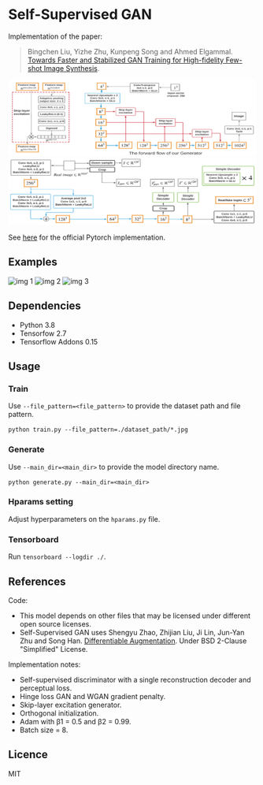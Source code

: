 # Self-Supervised GAN
Implementation of the paper:

> Bingchen Liu, Yizhe Zhu, Kunpeng Song and Ahmed Elgammal. [Towards Faster and Stabilized GAN Training for High-fidelity Few-shot Image Synthesis](https://arxiv.org/abs/2101.04775). 

![Gen architecture](./images/gen_arch.png)
![Disc architecture](./images/disc_arch.png)

See [here](https://github.com/odegeasslbc/FastGAN-pytorch) for the official Pytorch implementation.


## Examples
![](images/animation_1.gif "img 1")
![](images/animation_2.gif "img 2")
![](images/animation_3.gif "img 3")


## Dependencies
- Python 3.8
- Tensorfow 2.7
- Tensorflow Addons 0.15


## Usage
### Train
Use `--file_pattern=<file_pattern>` to provide the dataset path and file pattern.
```
python train.py --file_pattern=./dataset_path/*.jpg
```

### Generate
Use `--main_dir=<main_dir>` to provide the model directory name.
```
python generate.py --main_dir=<main_dir>
```

### Hparams setting
Adjust hyperparameters on the `hparams.py` file.

### Tensorboard
Run `tensorboard --logdir ./`.


## References
Code:
- This model depends on other files that may be licensed under different open source licenses.
- Self-Supervised GAN uses Shengyu Zhao, Zhijian Liu, Ji Lin, Jun-Yan Zhu and Song Han. [Differentiable Augmentation](https://arxiv.org/abs/2006.10738). Under BSD 2-Clause "Simplified" License.

Implementation notes:
- Self-supervised discriminator with a single reconstruction decoder and perceptual loss.
- Hinge loss GAN and WGAN gradient penalty.
- Skip-layer excitation generator.
- Orthogonal initialization.
- Adam with β1 = 0.5 and β2 = 0.99. 
- Batch size = 8.


## Licence
MIT